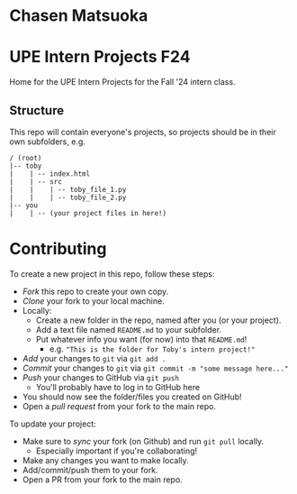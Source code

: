 # Chasen Matsuoka

# UPE Intern Projects F24

Home for the UPE Intern Projects for the Fall '24 intern class.

## Structure

This repo will contain everyone's projects, so projects should be in their own subfolders, e.g.

```
/ (root)
|-- toby
|    | -- index.html
|    | -- src
|    |    | -- toby_file_1.py
|    |    | -- toby_file_2.py
|-- you
|    | -- (your project files in here!)
```

# Contributing

To create a new project in this repo, follow these steps:
- *Fork* this repo to create your own copy.
- *Clone* your fork to your local machine.
- Locally:
  - Create a new folder in the repo, named after you (or your project).
  - Add a text file named `README.md` to your subfolder.
  - Put whatever info you want (for now) into that `README.md`!
    - e.g. `"This is the folder for Toby's intern project!"`
- *Add* your changes to `git` via `git add .`
- *Commit* your changes to `git` via `git commit -m "some message here..."`
- *Push* your changes to GitHub via `git push`
  - You'll probably have to log in to GitHub here
- You should now see the folder/files you created on GitHub!
- Open a *pull request* from your fork to the main repo.

To update your project:
- Make sure to *sync* your fork (on Github) and run `git pull` locally.
  - Especially important if you're collaborating!
- Make any changes you want to make locally.
- Add/commit/push them to your fork.
- Open a PR from your fork to the main repo.

